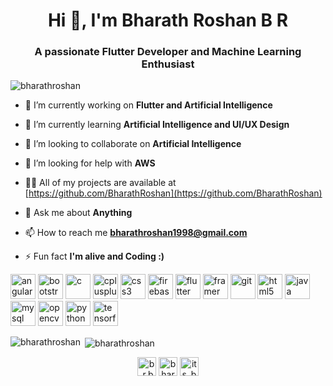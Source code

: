 <h1 align="center">Hi 👋, I'm Bharath Roshan B R</h1>
<h3 align="center">A passionate Flutter Developer and Machine Learning Enthusiast</h3>

<p align="left"> <img src="https://komarev.com/ghpvc/?username=bharathroshan" alt="bharathroshan" /> </p>

- 🔭 I’m currently working on **Flutter and Artificial Intelligence**

- 🌱 I’m currently learning **Artificial Intelligence and UI/UX Design**

- 👯 I’m looking to collaborate on **Artificial Intelligence**

- 🤝 I’m looking for help with **AWS**

- 👨‍💻 All of my projects are available at [https://github.com/BharathRoshan](https://github.com/BharathRoshan)

- 💬 Ask me about **Anything**

- 📫 How to reach me **bharathroshan1998@gmail.com**

- ⚡ Fun fact **I'm alive and Coding :)**

<p align="left"><img src="https://devicons.github.io/devicon/devicon.git/icons/angularjs/angularjs-original.svg" alt="angularjs" width="40" height="40"/> <img src="https://devicons.github.io/devicon/devicon.git/icons/bootstrap/bootstrap-plain.svg" alt="bootstrap" width="40" height="40"/> <img src="https://devicons.github.io/devicon/devicon.git/icons/c/c-original.svg" alt="c" width="40" height="40"/> <img src="https://devicons.github.io/devicon/devicon.git/icons/cplusplus/cplusplus-original.svg" alt="cplusplus" width="40" height="40"/> <img src="https://devicons.github.io/devicon/devicon.git/icons/css3/css3-original-wordmark.svg" alt="css3" width="40" height="40"/> <img src="https://www.vectorlogo.zone/logos/firebase/firebase-icon.svg" alt="firebase" width="40" height="40"/> <img src="https://www.vectorlogo.zone/logos/flutterio/flutterio-icon.svg" alt="flutter" width="40" height="40"/> <img src="https://www.vectorlogo.zone/logos/framer/framer-icon.svg" alt="framer" width="40" height="40"/> <img src="https://www.vectorlogo.zone/logos/git-scm/git-scm-icon.svg" alt="git" width="40" height="40"/> <img src="https://devicons.github.io/devicon/devicon.git/icons/html5/html5-original-wordmark.svg" alt="html5" width="40" height="40"/> <img src="https://devicons.github.io/devicon/devicon.git/icons/java/java-original-wordmark.svg" alt="java" width="40" height="40"/> <img src="https://devicons.github.io/devicon/devicon.git/icons/mysql/mysql-original-wordmark.svg" alt="mysql" width="40" height="40"/> <img src="https://www.vectorlogo.zone/logos/opencv/opencv-icon.svg" alt="opencv" width="40" height="40"/> <img src="https://devicons.github.io/devicon/devicon.git/icons/python/python-original.svg" alt="python" width="40" height="40"/> <img src="https://www.vectorlogo.zone/logos/tensorflow/tensorflow-icon.svg" alt="tensorflow" width="40" height="40"/></p><p><img align="left" src="https://github-readme-stats.vercel.app/api/top-langs/?username=bharathroshan&layout=compact&hide=html" alt="bharathroshan" /></p>

<p>&nbsp;<img align="center" src="https://github-readme-stats.vercel.app/api?username=bharathroshan&show_icons=true" alt="bharathroshan" /></p>

<p align="center">
<a href="https://www.linkedin.com/in/b-r-bharath-roshan-375833154/" target="blank"><img align="center" src="https://cdn.jsdelivr.net/npm/simple-icons@3.0.1/icons/linkedin.svg" alt="b.r.bharath roshan" height="30" width="30" /></a>
<a href="https://www.kaggle.com/bharathroshanbr" target="blank"><img align="center" src="https://cdn.jsdelivr.net/npm/simple-icons@3.0.1/icons/kaggle.svg" alt="bharath roshan b r" height="30" width="30" /></a>
<a href="https://instagram.com/its_b_for_bharath" target="blank"><img align="center" src="https://cdn.jsdelivr.net/npm/simple-icons@3.0.1/icons/instagram.svg" alt="its_b_for_bharath" height="30" width="30" /></a>
</p>
